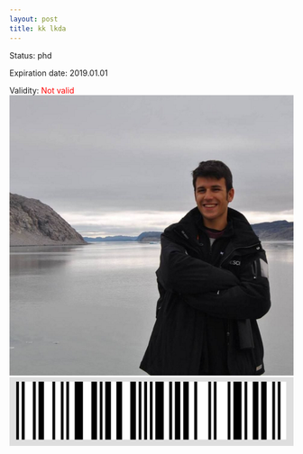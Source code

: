 ```yaml
---
layout: post
title: kk lkda
---
```


Status: phd

Expiration date: 2019.01.01

Validity: <font color="red"> Not valid</font> 
![](/members/img/Martino_Milan.png)
![](/members/img/bar.png)
